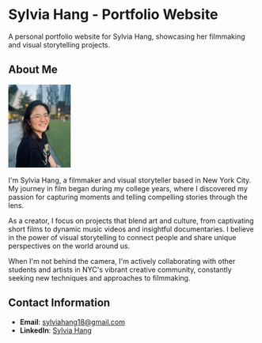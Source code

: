 # Sylvia Hang - Portfolio Website

A personal portfolio website for Sylvia Hang, showcasing her filmmaking and visual storytelling projects.

## About Me

<img src="assets/images/about13.png" alt="Sylvia Hang" width="25%">

I'm Sylvia Hang, a filmmaker and visual storyteller based in New York City. My journey in film began during my college years, where I discovered my passion for capturing moments and telling compelling stories through the lens.

As a creator, I focus on projects that blend art and culture, from captivating short films to dynamic music videos and insightful documentaries. I believe in the power of visual storytelling to connect people and share unique perspectives on the world around us.

When I'm not behind the camera, I'm actively collaborating with other students and artists in NYC's vibrant creative community, constantly seeking new techniques and approaches to filmmaking.

## Contact Information

- **Email**: [sylviahang18@gmail.com](mailto:sylviahang18@gmail.com)
- **LinkedIn**: [Sylvia Hang](https://linkedin.com/in/sylvia-hang-975a7a276/)
